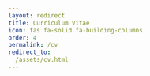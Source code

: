 ```yaml
---
layout: redirect
title: Curriculum Vitae
icon: fas fa-solid fa-building-columns
order: 4
permalink: /cv
redirect_to:
  /assets/cv.html
---
```


